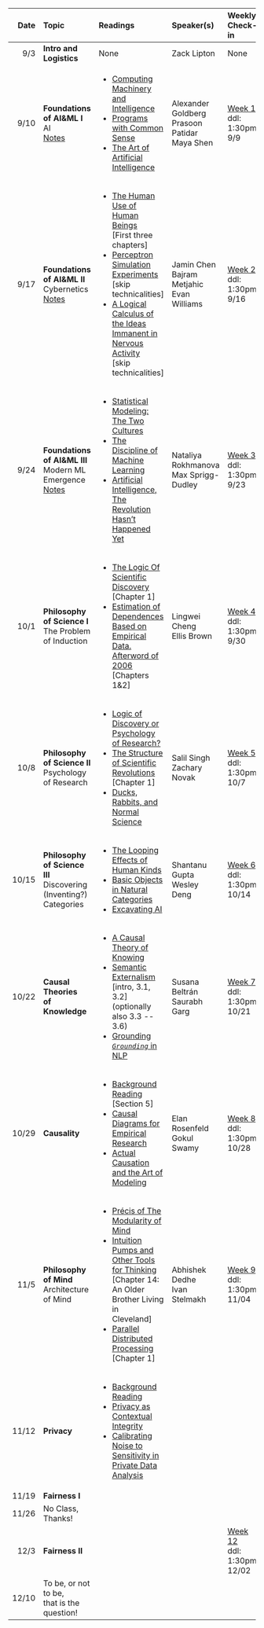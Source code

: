 | Date | Topic | Readings |Speaker(s) | Weekly Check-in |
| ---: | :--- | :--- | :--- | :--- |
|  9/3 | **Intro and Logistics** | None | Zack Lipton  | None |
|  9/10 | **Foundations of AI&ML I** <br> AI <br> [Notes](https://drive.google.com/file/d/1K1izepNkPLc168ylV_ey6LwTEyiVvMkC/view?usp=sharing)| <ul><li>[Computing Machinery and Intelligence](https://phil415.pbworks.com/f/TuringComputing.pdf) </li><li> [Programs with Common Sense](http://jmc.stanford.edu/articles/mcc59/mcc59.pdf)  </li><li> [The Art of Artificial Intelligence](http://i.stanford.edu/pub/cstr/reports/cs/tr/77/621/CS-TR-77-621.pdf) <ul> | Alexander Goldberg <br> Prasoon Patidar <br> Maya Shen | [Week 1](https://docs.google.com/forms/d/e/1FAIpQLSc8mog5kSfYiCBp-O1S2KGExCtFsM9nlJRYLuuP1SmO2fOv9Q/viewform) <br> ddl: 1:30pm 9/9 |
|  9/17 | **Foundations of AI&ML II** <br> Cybernetics <br> [Notes](https://drive.google.com/file/d/1xfJ6RZNM9wc03RpjKKoKUehUjiK2lfFm/view?usp=sharing) | <ul><li> [The Human Use of Human Beings](http://uberty.org/wp-content/uploads/2015/07/Norbert_Wiener_The_Human_Use_of_Human_Beings.pdf) <br> [First three chapters] </li><li>  [Perceptron Simulation Experiments](https://drive.google.com/file/d/1fn_tq4agc5Z2gKUp-UuL7qdcMrhvtVRe/view?usp=sharing) <br>   [skip technicalities] </li><li>[A Logical Calculus of the Ideas Immanent in <br> Nervous Activity](https://www.cs.cmu.edu/~./epxing/Class/10715/reading/McCulloch.and.Pitts.pdf) <br>[skip technicalities]</li></ul>   | Jamin Chen <br> Bajram Metjahic <br> Evan Williams | [Week 2](https://docs.google.com/forms/d/e/1FAIpQLSen35s7DI5iWfpbWBOy441iJuPsL6ThkJ6wTw4WND53MAAmhQ/viewform) <br> ddl: 1:30pm 9/16 |
|  9/24 | **Foundations of AI&ML III** <br> Modern ML Emergence <br> [Notes](https://drive.google.com/file/d/1M9NRf0mA-MkX_Y7UDbqvf0AC0aC3lbT2/view?usp=sharing) | <ul><li> [Statistical Modeling: The Two Cultures](http://www2.math.uu.se/~thulin/mm/breiman.pdf)  </li><li> [The Discipline of Machine Learning](https://drive.google.com/file/d/1MOkNJL1YRBBmd-JkDJabWxVJeHTmXGCW/view?usp=sharing)  </li><li> [Artificial Intelligence, The Revolution Hasn’t <br> Happened Yet](https://hdsr.mitpress.mit.edu/pub/wot7mkc1/release/9)  </li></ul>| Nataliya Rokhmanova <br> Max Sprigg-Dudley | [Week 3](https://docs.google.com/forms/d/e/1FAIpQLSeSyR-No0P3Mj1SqgH3rQLiZO3xrzdco-WKVupMqIp_rFt0Jw/viewform) <br> ddl: 1:30pm 9/23  |
|  10/1 | **Philosophy of Science I** <br> The Problem of Induction | <ul><li> [The Logic Of Scientific Discovery](https://drive.google.com/file/d/1BAk9o5Y-QbKaZIE62fzinoH7kymB9Tdr/view?usp=sharing) <br> [Chapter 1] </li><li> [Estimation of Dependences Based on <br> Empirical Data. Afterword of 2006](https://drive.google.com/file/d/10z-TJ-eupH1oV-gRc-Jw7H1LsL5CpYWJ/view?usp=sharing) <br> [Chapters 1&2] </li></ul>  | Lingwei Cheng <br> Ellis Brown| [Week 4](https://docs.google.com/forms/d/e/1FAIpQLScA4ajDpC9UaoQwQHBzRZtE5kHxgYautiJ7ETtL2AEIpzahXg/viewform) <br> ddl: 1:30pm 9/30 |
|  10/8 | **Philosophy of Science II** <br> Psychology of Research | <ul><li> [Logic of Discovery or Psychology <br> of Research?](https://drive.google.com/file/d/1NASPNzNNyD0sHbep11VPKMdSjNPXgg8t/view?usp=sharing) </li><li> [The Structure of Scientific Revolutions](https://www.lri.fr/~mbl/Stanford/CS477/papers/Kuhn-SSR-2ndEd.pdf) <br> [Chapter 1] </li><li> [Ducks, Rabbits, and Normal Science](https://drive.google.com/file/d/1URWSP8vw0Rovp68BuU0hoplrnvo0aQ9I/view?usp=sharing) </ul> | Salil Singh <br> Zachary Novak | [Week 5](https://docs.google.com/forms/d/e/1FAIpQLSeud70siI9i8hmokLNMhhm5b4LnX198o61Juw-MNoQWPb5Vag/viewform) <br> ddl: 1:30pm 10/7 |
|  10/15 | **Philosophy of Science III** <br> Discovering (Inventing?) <br> Categories |  <ul><li> [The Looping Effects of Human Kinds](https://drive.google.com/file/d/1rtLovrVIcg4TwtfWcO4viVgEM7acZmZ3/view?usp=sharing)  </li><li> [Basic Objects in Natural Categories](https://www.sciencedirect.com/science/article/abs/pii/001002857690013X) </li><li> [Excavating AI](https://excavating.ai)  </ul> | Shantanu Gupta <br> Wesley Deng | [Week 6](https://docs.google.com/forms/d/e/1FAIpQLSeD_9HJfHZxWG6vtOOMRwr9sDNQwAJMr5nyHFPAJzrykB4bFA/viewform) <br> ddl: 1:30pm 10/14 |
|  10/22 | **Causal Theories <br> of Knowledge** | <ul> <li> [A Causal Theory of Knowing](https://drive.google.com/file/d/1iYAhiOEKDaIdmp0yTAgRii6xMludRU0V/view?usp=sharing) </li> <li> [Semantic Externalism](https://drive.google.com/file/d/1nArp3--_RciIqFjKWLbn32ev8mIx5mgX/view?usp=sharing) <br> [intro, 3.1, 3.2] (optionally also 3.3 -- 3.6) </li> <li> [Grounding *`Grounding`* in NLP](https://arxiv.org/pdf/2106.02192.pdf) </li> </ul> | Susana Beltrán <br> Saurabh Garg | [Week 7](https://docs.google.com/forms/d/e/1FAIpQLSd_HXcXNqlLa4UsE3eaGgQTJf4_ZxV_GTVuR3jTHVr3Y84uEQ/viewform) <br> ddl: 1:30pm 10/21 |
|  10/29 | **Causality** | <ul> <li> [Background Reading](https://plato.stanford.edu/entries/hume/#Cau) <br> [Section 5] </li> <li>[Causal Diagrams for Empirical Research](https://drive.google.com/file/d/1fYL9kPLNvkcgZ6l49dH9v460aPcN7G0E/view?usp=sharing) </li> <li> [Actual Causation and the Art of Modeling](https://arxiv.org/pdf/1106.2652.pdf) </li> </ul>| Elan Rosenfeld <br> Gokul Swamy | [Week 8](https://docs.google.com/forms/d/e/1FAIpQLSfLgVOt27BcHTCaOR2-i23OZ9VXy9-n7mo22ssdeWUgGzBLiQ/viewform) <br> ddl: 1:30pm 10/28|
|  11/5 | **Philosophy of Mind** <br> Architecture of Mind | <ul> <li> [Précis of The Modularity of Mind](https://media.pluto.psy.uconn.edu/Fodor%20modularity%20precis%20w%20comment.pdf) </li> <li> [Intuition Pumps and Other Tools for Thinking](https://drive.google.com/drive/folders/1WGQIPbomGbv1qpHXyqmFWHk2E46pbLr_?usp=sharing) <br> [Chapter 14: An Older Brother Living in <br> Cleveland] </li> <li> [Parallel Distributed Processing](https://stanford.edu/~jlmcc/papers/PDP/Chapter1.pdf) <br> [Chapter 1] </li> </ul> | Abhishek Dedhe <br> Ivan Stelmakh | [Week 9](https://docs.google.com/forms/d/e/1FAIpQLScWsLeG4Lr1e8PHmEUdKU5qGIrM9bAgByYs1RDFgR-E20hqUg/viewform) <br> ddl: 1:30pm 11/04|
|  11/12 | **Privacy** <br>  | <ul> <li> [Background Reading](https://plato.stanford.edu/entries/privacy/) </li> <li> [Privacy as Contextual Integrity](https://core.ac.uk/download/pdf/267979739.pdf) </li> <li> [Calibrating Noise to Sensitivity in Private Data Analysis](https://people.csail.mit.edu/asmith/PS/sensitivity-tcc-final.pdf) </li> </ul> | | |
|  11/19 | **Fairness I** | | | |
|  11/26 | No Class, Thanks! |  |  |  |
|  12/3 | **Fairness II** | | | [Week 12](https://docs.google.com/forms/d/e/1FAIpQLSfA9kwntjxTQTn3-Eq_ZFf2cAMYKtKJh4LReFNwNfV1WtpUow/viewform) <br> ddl: 1:30pm 12/02 |
|  12/10 | To be, or not to be, <br> that is the question! | | | |
